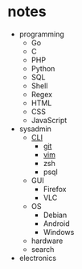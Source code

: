 # notes

- programming
	- Go
	- C
	- PHP
	- Python
	- SQL
	- Shell
	- Regex
	- HTML
	- CSS
	- JavaScript
- sysadmin
	- [CLI](/notes/sysadmin/cli)
		- [git](/notes/sysadmin/cli/git)
		- [vim](/notes/sysadmin/cli/vim)
		- zsh
		- psql
	- GUI
		- Firefox
		- VLC
	- OS
		- Debian
		- Android
		- Windows
	- hardware
	- search
- electronics